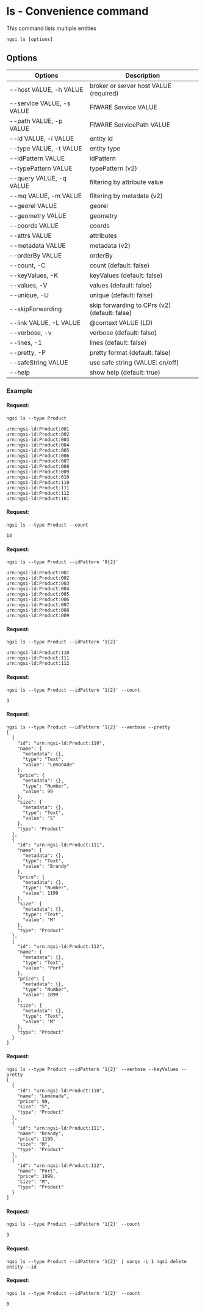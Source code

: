 # ls - Convenience command

This command lists multiple entities

```console
ngsi ls [options]
```

## Options

| Options                   | Description                                   |
| ------------------------- | --------------------------------------------- |
| --host VALUE, -h VALUE    | broker or server host VALUE (required)        |
| --service VALUE, -s VALUE | FIWARE Service VALUE                          |
| --path VALUE, -p VALUE    | FIWARE ServicePath VALUE                      |
| --id VALUE, -i VALUE      | entity id                                     |
| --type VALUE, -t VALUE    | entity type                                   |
| --idPattern VALUE         | idPattern                                     |
| --typePattern VALUE       | typePattern (v2)                              |
| --query VALUE, -q VALUE   | filtering by attribute value                  |
| --mq VALUE, -m VALUE      | filtering by metadata (v2)                    |
| --georel VALUE            | georel                                        |
| --geometry VALUE          | geometry                                      |
| --coords VALUE            | coords                                        |
| --attrs VALUE             | attributes                                    |
| --metadata VALUE          | metadata (v2)                                 |
| --orderBy VALUE           | orderBy                                       |
| --count, -C               | count (default: false)                        |
| --keyValues, -K           | keyValues (default: false)                    |
| --values, -V              | values (default: false)                       |
| --unique, -U              | unique (default: false)                       |
| --skipForwarding          | skip forwarding to CPrs (v2) (default: false) |
| --link VALUE, -L VALUE    | @context VALUE (LD)                           |
| --verbose, -v             | verbose (default: false)                      |
| --lines, -1               | lines (default: false)                        |
| --pretty, -P              | pretty format (default: false)                |
| --safeString VALUE        | use safe string (VALUE: on/off)               |
| --help                    | show help (default: true)                     |

### Example

#### Request:

```console
ngsi ls --type Product
```

```text
urn:ngsi-ld:Product:001
urn:ngsi-ld:Product:002
urn:ngsi-ld:Product:003
urn:ngsi-ld:Product:004
urn:ngsi-ld:Product:005
urn:ngsi-ld:Product:006
urn:ngsi-ld:Product:007
urn:ngsi-ld:Product:008
urn:ngsi-ld:Product:009
urn:ngsi-ld:Product:010
urn:ngsi-ld:Product:110
urn:ngsi-ld:Product:111
urn:ngsi-ld:Product:112
urn:ngsi-ld:Product:101
```

#### Request:

```console
ngsi ls --type Product --count
```

```text
14
```

#### Request:

```console
ngsi ls --type Product --idPattern '0{2}'
```

```text
urn:ngsi-ld:Product:001
urn:ngsi-ld:Product:002
urn:ngsi-ld:Product:003
urn:ngsi-ld:Product:004
urn:ngsi-ld:Product:005
urn:ngsi-ld:Product:006
urn:ngsi-ld:Product:007
urn:ngsi-ld:Product:008
urn:ngsi-ld:Product:009
```

#### Request:

```console
ngsi ls --type Product --idPattern '1{2}'
```

```text
urn:ngsi-ld:Product:110
urn:ngsi-ld:Product:111
urn:ngsi-ld:Product:112
```

#### Request:

```console
ngsi ls --type Product --idPattern '1{2}' --count
```

```text
3
```

#### Request:

```console
ngsi ls --type Product --idPattern '1{2}' --verbose --pretty
[
  {
    "id": "urn:ngsi-ld:Product:110",
    "name": {
      "metadata": {},
      "type": "Text",
      "value": "Lemonade"
    },
    "price": {
      "metadata": {},
      "type": "Number",
      "value": 99
    },
    "size": {
      "metadata": {},
      "type": "Text",
      "value": "S"
    },
    "type": "Product"
  },
  {
    "id": "urn:ngsi-ld:Product:111",
    "name": {
      "metadata": {},
      "type": "Text",
      "value": "Brandy"
    },
    "price": {
      "metadata": {},
      "type": "Number",
      "value": 1199
    },
    "size": {
      "metadata": {},
      "type": "Text",
      "value": "M"
    },
    "type": "Product"
  },
  {
    "id": "urn:ngsi-ld:Product:112",
    "name": {
      "metadata": {},
      "type": "Text",
      "value": "Port"
    },
    "price": {
      "metadata": {},
      "type": "Number",
      "value": 1099
    },
    "size": {
      "metadata": {},
      "type": "Text",
      "value": "M"
    },
    "type": "Product"
  }
]
```

#### Request:

```console
ngsi ls --type Product --idPattern '1{2}' --verbose --keyValues --pretty
[
  {
    "id": "urn:ngsi-ld:Product:110",
    "name": "Lemonade",
    "price": 99,
    "size": "S",
    "type": "Product"
  },
  {
    "id": "urn:ngsi-ld:Product:111",
    "name": "Brandy",
    "price": 1199,
    "size": "M",
    "type": "Product"
  },
  {
    "id": "urn:ngsi-ld:Product:112",
    "name": "Port",
    "price": 1099,
    "size": "M",
    "type": "Product"
  }
]
```

#### Request:

```console
ngsi ls --type Product --idPattern '1{2}' --count
```

```text
3
```

#### Request:

```console
ngsi ls --type Product --idPattern '1{2}' | xargs -L 1 ngsi delete entity --id
```

#### Request:

```console
ngsi ls --type Product --idPattern '1{2}' --count
```

```text
0
```
